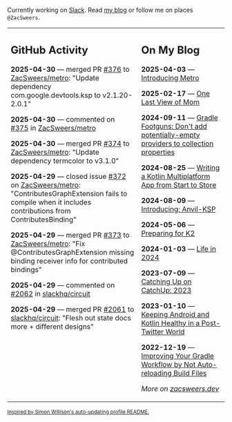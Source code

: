 Currently working on [Slack](https://slack.com/). Read [my blog](https://zacsweers.dev/) or follow me on places `@ZacSweers`.

<table><tr><td valign="top" width="60%">

## GitHub Activity
<!-- githubActivity starts -->
**2025-04-30** — merged PR [#376](https://github.com/ZacSweers/metro/pull/376) to [ZacSweers/metro](https://github.com/ZacSweers/metro): "Update dependency com.google.devtools.ksp to v2.1.20-2.0.1"

**2025-04-30** — commented on [#375](https://github.com/ZacSweers/metro/issues/375#issuecomment-2842843030) in [ZacSweers/metro](https://github.com/ZacSweers/metro)

**2025-04-30** — merged PR [#374](https://github.com/ZacSweers/metro/pull/374) to [ZacSweers/metro](https://github.com/ZacSweers/metro): "Update dependency termcolor to v3.1.0"

**2025-04-29** — closed issue [#372](https://github.com/ZacSweers/metro/issues/372) on [ZacSweers/metro](https://github.com/ZacSweers/metro): "ContributesGraphExtension fails to compile when it includes contributions from ContributesBinding"

**2025-04-29** — merged PR [#373](https://github.com/ZacSweers/metro/pull/373) to [ZacSweers/metro](https://github.com/ZacSweers/metro): "Fix @ContributesGraphExtension missing binding receiver info for contributed bindings"

**2025-04-29** — commented on [#2062](https://github.com/slackhq/circuit/pull/2062#issuecomment-2839879120) in [slackhq/circuit](https://github.com/slackhq/circuit)

**2025-04-29** — merged PR [#2061](https://github.com/slackhq/circuit/pull/2061) to [slackhq/circuit](https://github.com/slackhq/circuit): "Flesh out state docs more + different designs"
<!-- githubActivity ends -->
</td><td valign="top" width="40%">

## On My Blog
<!-- blog starts -->
**2025-04-03** — [Introducing Metro](https://www.zacsweers.dev/introducing-metro/)

**2025-02-17** — [One Last View of Mom](https://www.zacsweers.dev/one-last-view-of-mom/)

**2024-09-11** — [Gradle Footguns: Don't add potentially-empty providers to collection properties](https://www.zacsweers.dev/gradle-footgun-adding-empty-providers-to-collection-properties/)

**2024-08-25** — [Writing a Kotlin Multiplatform App from Start to Store](https://www.zacsweers.dev/writing-a-kotlin-multiplatform-app-from-start-to-store/)

**2024-08-09** — [Introducing: Anvil-KSP](https://www.zacsweers.dev/introducing-anvil-ksp/)

**2024-05-06** — [Preparing for K2](https://www.zacsweers.dev/preparing-for-k2/)

**2024-01-03** — [Life in 2024](https://www.zacsweers.dev/life-in-2024/)

**2023-07-09** — [Catching Up on CatchUp: 2023](https://www.zacsweers.dev/catching-up-on-catchup-2023/)

**2023-01-10** — [Keeping Android and Kotlin Healthy in a Post-Twitter World](https://www.zacsweers.dev/keeping-android-healthy/)

**2022-12-19** — [Improving Your Gradle Workflow by Not Auto-reloading Build Files](https://www.zacsweers.dev/improving-your-workflow-by-not-auto-reloading-build-files/)
<!-- blog ends -->
_More on [zacsweers.dev](https://zacsweers.dev/)_
</td></tr></table>

<sub><a href="https://simonwillison.net/2020/Jul/10/self-updating-profile-readme/">Inspired by Simon Willison's auto-updating profile README.</a></sub>